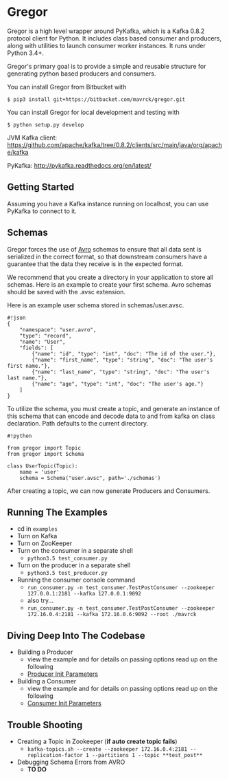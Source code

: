 Gregor
=======


Gregor is a high level wrapper around PyKafka, which is a Kafka 0.8.2 protocol client for Python. It includes class based consumer and producers, along with utilities to launch consumer worker instances. It runs under Python 3.4+.


Gregor's primary goal is to provide a simple and reusable structure for generating python based producers and consumers. 

You can install Gregor from Bitbucket with


    $ pip3 install git+https://bitbucket.com/mavrck/gregor.git


You can install Gregor for local development and testing with


    $ python setup.py develop

JVM Kafka client: https://github.com/apache/kafka/tree/0.8.2/clients/src/main/java/org/apache/kafka

PyKafka: http://pykafka.readthedocs.org/en/latest/

Getting Started
---------------

Assuming you have a Kafka instance running on localhost, you can use PyKafka
to connect to it.


Schemas
----
Gregor forces the use of [Avro](https://avro.apache.org/docs/current/) schemas to ensure that all data sent is serialized in the correct format, so that downstream consumers have a guarantee that the data they receive is in the expected format.

We recommend that you create a directory in your application to store all schemas. Here is an example to create your first schema. Avro schemas should be saved with the .avsc extension.

Here is an example user schema stored in schemas/user.avsc.

```
#!json
{
    "namespace": "user.avro",
    "type": "record",
    "name": "User",
    "fields": [
        {"name": "id", "type": "int", "doc": "The id of the user."},
        {"name": "first_name", "type": "string", "doc": "The user's first name."},
        {"name": "last_name", "type": "string", "doc": "The user's last name."},
        {"name": "age", "type": "int", "doc": "The user's age."}
    ]
}
```
To utilize the schema, you must create a topic, and generate an instance of this schema that can encode and decode data to and from kafka on class declaration. Path defaults to the current directory.

```
#!python

from gregor import Topic
from gregor import Schema

class UserTopic(Topic):
    name = 'user'
    schema = Schema("user.avsc", path='./schemas')

```

After creating a topic, we can now generate Producers and Consumers.

Running The Examples
---
* cd in `examples`
* Turn on Kafka 
* Turn on ZooKeeper
* Turn on the consumer in a separate shell
    * `python3.5 test_consumer.py`
* Turn on the producer in a separate shell
    * `python3.5 test_producer.py`
* Running the consumer console command
    * `run_consumer.py -n test_consumer.TestPostConsumer --zookeeper 127.0.0.1:2181 --kafka 127.0.0.1:9092`
    * also try...
    * `run_consumer.py -n test_consumer.TestPostConsumer --zookeeper 172.16.0.4:2181 --kafka 172.16.0.6:9092 --root ./mavrck`

Diving Deep Into The Codebase
---
* Building a Producer
    * view the example and for details on passing options read up on the following
    * [Producer Init Parameters](https://github.com/Parsely/pykafka/blob/master/pykafka/producer.py#L47)
* Building a Consumer
    * view the example and for details on passing options read up on the following
    * [Consumer Init Parameters](https://github.com/Parsely/pykafka/blob/master/pykafka/balancedconsumer.py#L59)

Trouble Shooting
---

* Creating a Topic in Zookeeper (**if auto create topic fails**)
    * `kafka-topics.sh --create --zookeeper 172.16.0.4:2181 --replication-factor 1 --partitions 1 --topic **test_post**`
* Debugging Schema Errors from AVRO
    * **TO DO**